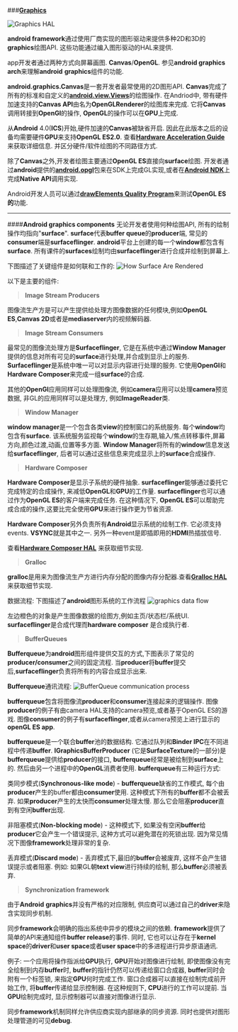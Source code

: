 ###[**Graphics**](http://source.android.com/devices/graphics/index.html)

![Graphics HAL](http://source.android.com/devices/graphics/images/ape_fwk_hal_graphics.png)

**android framework**通过使用厂商实现的图形驱动来提供多种2D和3D的**graphics**绘图API. 这些功能通过编入图形驱动的HAL来提供.

app开发者通过两种方式向屏幕画图. **Canvas**/**OpenGL**. 参见**android graphics arch**来理解**android** **graphics**组件的功能.

**android.graphics.Canvas**是一套开发者最常使用的2D图形API. **Canvas**完成了所有的标准和自定义的[**android.view.Views**](http://developer.android.com/reference/android/view/View.html)的绘图操作. 在Andriod中, 带有硬件加速支持的**Canvas API**由名为**OpenGLRenderer**的绘图库来完成. 它将**Canvas**调用转接到**OpenGl**的操作, **OpenGL**的操作可以在**GPU**上完成.

从**Android** 4.0(**ICS**)开始,硬件加速的**Canvas**被缺省开启. 因此在此版本之后的设备均需要硬件**GPU**来支持**OpenGL ES2.0**.  查看[**Hardware Acceleration Guide**](https://developer.android.com/guide/topics/graphics/hardware-accel.html)来获取详细信息. 并区分硬件/软件绘图的不同路径方式.

除了**Canvas**之外,开发者绘图主要通过**OpenGL ES**直接向**surface**绘图. 开发者通过**android**提供的[**android.opgl**](http://developer.android.com/reference/android/opengl/package-summary.html)包来在SDK上完成GL实现,或者在[**Android NDK**](https://developer.android.com/tools/sdk/ndk/index.html)上完成**Native API**调用实现.

Android开发人员可以通过[**drawElements Quality Program**](http://source.android.com/devices/graphics/testing.html)来测试**OpenGL ES的**功能.

----------
####**Android graphics components**
无论开发者使用何种绘图API, 所有的绘制操作均指向"**surface**". **surface**代表**buffer queue**的**producer**端, 常见的**consumer**端是**surfaceflinger**. **android**平台上创建的每一个**window**都包含有**surface**. 所有课件的**surfaces**绘制均由**surfaceflinger**进行合成并绘制到屏幕上.

下图描述了关键组件是如何联和工作的:
![How Surface Are Rendered](http://source.android.com/devices/graphics/images/ape_fwk_graphics.png)

以下是主要的组件:

> **Image Stream Producers**

图像流生产方是可以产生提供给处理方图像数据的任何模块,例如**OpenGL ES**,**Canvas 2D**或者是**mediaserver**内的视频解码器.

> **Image Stream Consumers**

最常见的图像流处理方是**Surfaceflinger**, 它是在系统中通过**Window Manager**提供的信息对所有可见的**surface**进行处理,并合成到显示上的服务.
**Surfaceflinger**是系统中唯一可以对显示内容进行处理的服务. 它使用**OpenGl**和**Hardware Composer**来完成一组**surface**的合成.

其他的**OpenGl**应用同样可以处理图像流, 例如**camera**应用可以处理**camera**预览数据, 非GL的应用同样可以是处理方, 例如**ImageReader**类.

> **Window Manager**

**window manager**是一个包含各类**view**的控制窗口的系统服务. 每个**window**均包含有**surface**.  该系统服务监视每个**window**的生存期,输入/焦点转移事件,屏幕方向,颜色过渡,动画,位置等多方面. **Window Manager**将所有的**window**信息发送给**surfaceflinger**, 后者可以通过这些信息来完成显示上的**surface**合成操作.

> **Hardware Composer**

**Hardware Composer**是显示子系统的硬件抽象.  **surfaceflinger**能够通过委托它完成特定的合成操作, 来减低**OpenGL**和**GPU**的工作量.  **surfaceflinger**也可以通过作为**OpenGL ES**的客户端来完成任务.  在这种情况下, **OpenGL ES**可以帮助完成合成的操作,这要比完全使用**GPU**来进行操作更为节省资源.

**Hardware Composer**另外负责所有**Android**显示系统的绘制工作. 它必须支持events. **VSYNC**就是其中之一. 另外一种event是即插即用的**HDMI**热插拔信号.

查看[**Hardware Composer HAL**](http://source.android.com/devices/graphics.html#hardware_composer_hal) 来获取细节实现.

> **Gralloc**

**gralloc**是用来为图像流生产方进行内存分配的图像内存分配器.查看[**Gralloc HAL**](http://source.android.com/devices/graphics.html#gralloc) 来获取细节实现.

数据流程:
下图描述了**android**图形系统的工作流程
![graphics data flow](http://source.android.com/devices/graphics/images/graphics_pipeline.png)

左边橙色的对象是产生图像数据的绘图方,例如主页/状态栏/系统UI. **surfaceflinger**是合成代理而**hardware composer** 是合成执行者.

> **BufferQueues**

**Bufferqueue**为**android**图形组件提供交互的方式,下图表示了常见的**producer/consumer**之间的固定流程.  当**producer**将**buffer**提交后,**surfaceflinger**负责将所有的内容合成显示出来.

**Bufferqueue**通讯流程:
![BufferQueue communication process](http://source.android.com/devices/graphics/images/bufferqueue.png)

**bufferqueue**包含将图像流**producer**和**consumer**连接起来的逻辑操作. 图像**producer**的例子有由camera HAL支持的camera预览,或者基于OpenGL ES的游戏. 图像**consumer**的例子有**surfaceflinger**,或者从camera预览上进行显示的**openGL ES app**.

**bufferqueue**是一个联合**buffer**池的数据结构. 它通过队列和**Binder IPC**在不同进程中传递**buffer**. **IGraphicsBufferProducer** (它是**SurfaceTexture**的一部分)是**bufferqueue**提供给**producer**的接口,  **bufferqueue**经常是被绘制到**surface**上的. 然后由另一个进程中的**OpenGL**消费者使用.  **bufferqueue**有三种运行方式:

类同步模式(**Synchronous-like mode**) - **bufferqueue**缺省的工作模式, 每个由**producer**产生的buffer都由**consumer**使用. 这种模式下所有的**buffer**都不会被丢弃. 如果**producer**产生的太快而**consumer**处理太慢. 那么它会阻塞**producer**直到有空闲**buffer**出现.

非阻塞模式(**Non-blocking mode**) - 这种模式下, 如果没有空闲**buffer**给**producer**它会产生一个错误提示, 这种方式可以避免潜在的死锁出现. 因为常见情况下图像**framework**处理非常的复杂.

丢弃模式(**Discard mode**) - 丢弃模式下,最旧的**buffer**会被废弃, 这样不会产生错误提示或者阻塞. 例如: 如果GL朝**text view**进行持续的绘制, 那么**buffer**必须被丢弃.


> **Synchronization framework**

由于**Android** **graphics**并没有严格的对应限制, 供应商可以通过自己的**driver**来隐含实现同步机制. 

同步**framework**会明确的指出系统中异步的模块之间的依赖. **framework**提供了简单的API来通知组件**buffer release**的事件.  同时, 它也可以让存在于**kernel space**的**driver**和**user space**或者**user space**中的多进程进行异步原语通讯.

例子: 一个应用将操作指派给**GPU**执行, **GPU**开始对图像进行绘制, 即使图像没有完全绘制到内存**buffer**时, **buffer**的指针仍然可以传递给窗口合成器, **buffer**同时会附有一个标签锁, 来指定**GPU**何时完成工作. 窗口合成器可以直接在绘制完成前开始工作, 将**buffer**传递给显示控制器. 在这种规则下, **CPU**进行的工作可以提前. 当**GPU**绘制完成时, 显示控制器可以直接对图像进行显示.

同步**framework**机制同样允许供应商实现内部继承的同步资源. 同时也提供对图形处理管道的可见**debug**.

